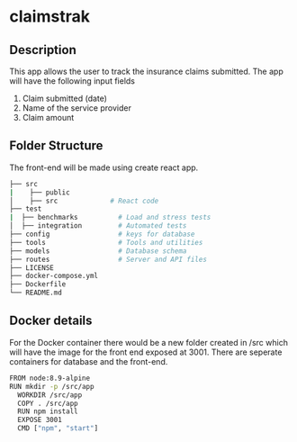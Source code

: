 # claimstrak

## Description
 This app allows the user to track the insurance claims submitted.
 The app will have the following input fields
 1. Claim submitted (date)
 2. Name of the service provider
 3. Claim amount

## Folder Structure

  The front-end will be made using create react app. 
  ```bash
  ├── src 
  |    ├── public          
  │    ├── src             # React code 
  ├── test 
  |  ├── benchmarks          # Load and stress tests
  │  ├── integration         # Automated tests 
  ├── config                 # keys for database
  ├── tools                  # Tools and utilities
  ├── models                 # Database schema
  ├── routes                 # Server and API files
  ├── LICENSE
  ├── docker-compose.yml
  ├── Dockerfile
  └── README.md
  ```
## Docker details
For the Docker container there would be a new folder created in /src which will have the image for the front end exposed at 3001. There are seperate containers for database and the front-end.
  ```bash
  FROM node:8.9-alpine
  RUN mkdir -p /src/app
	WORKDIR /src/app
	COPY . /src/app
	RUN npm install
	EXPOSE 3001
	CMD ["npm", "start"]
  ```



